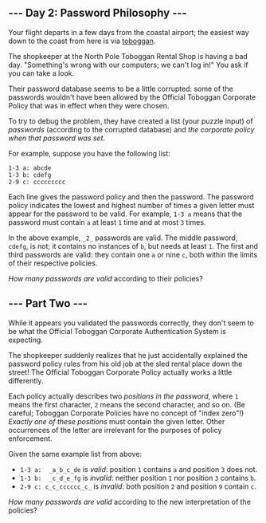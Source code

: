 ## --- Day 2: Password Philosophy ---

Your flight departs in a few days from the coastal airport; the easiest way down to the coast from here is via  [toboggan](https://en.wikipedia.org/wiki/Toboggan).

The shopkeeper at the North Pole Toboggan Rental Shop is having a bad day. "Something's wrong with our computers; we can't log in!" You ask if you can take a look.

Their password database seems to be a little corrupted: some of the passwords wouldn't have been allowed by the  Official Toboggan Corporate Policy  that was in effect when they were chosen.

To try to debug the problem, they have created a list (your puzzle input) of  _passwords_  (according to the corrupted database) and  _the corporate policy when that password was set_.

For example, suppose you have the following list:

```
1-3 a: abcde
1-3 b: cdefg
2-9 c: ccccccccc
```

Each line gives the password policy and then the password. The password policy indicates the lowest and highest number of times a given letter must appear for the password to be valid. For example,  `1-3 a`  means that the password must contain  `a`  at least  `1`  time and at most  `3`  times.

In the above example,  `_2_`  passwords are valid. The middle password,  `cdefg`, is not; it contains no instances of  `b`, but needs at least  `1`. The first and third passwords are valid: they contain one  `a`  or nine  `c`, both within the limits of their respective policies.

_How many passwords are valid_  according to their policies?

## --- Part Two ---

While it appears you validated the passwords correctly, they don't seem to be what the Official Toboggan Corporate Authentication System is expecting.

The shopkeeper suddenly realizes that he just accidentally explained the password policy rules from his old job at the sled rental place down the street! The Official Toboggan Corporate Policy actually works a little differently.

Each policy actually describes two  _positions in the password_, where  `1`  means the first character,  `2`  means the second character, and so on. (Be careful; Toboggan Corporate Policies have no concept of "index zero"!)  _Exactly one of these positions_  must contain the given letter. Other occurrences of the letter are irrelevant for the purposes of policy enforcement.

Given the same example list from above:

-   `1-3 a:  _a_b_c_de`  is  _valid_: position  `1`  contains  `a`  and position  `3`  does not.
-   `1-3 b:  _c_d_e_fg`  is  _invalid_: neither position  `1`  nor position  `3`  contains  `b`.
-   `2-9 c: c_c_cccccc_c_`  is  _invalid_: both position  `2`  and position  `9`  contain  `c`.

_How many passwords are valid_  according to the new interpretation of the policies?